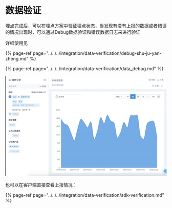 # 数据验证

埋点完成后，可以在埋点方案中验证埋点状态，当发现有没有上报的数据或者错误的情况出现时，可以通过Debug数据验证和错误数据日志来进行验证

详细使用见

{% page-ref page="../../../integration/data-verification/debug-shu-ju-yan-zheng.md" %}

{% page-ref page="../../../integration/data-verification/data\_debug.md" %}

![](../../../.gitbook/assets/image%20%28111%29.png)

也可以在客户端直接查看上报情况：

{% page-ref page="../../../integration/data-verification/sdk-verification.md" %}

